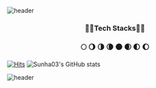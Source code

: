 ![header](https://capsule-render.vercel.app/api?type=waving&color=8DB4ED&height=250&section=header&text=Sunha's%20Github&animation=twinkling&fontColor=FFFFFF&fontSize=60)

<h3 align="center">🐻‍❄️Tech Stacks🐻‍❄️</h3>
<p align="center>
<img src="https://img.shields.io/badge/Golang-00ADD8?style=flat&logo=Go&logoColor=white"/></a>
</p>
<h3 align="center">🌕 🌖 🌗 🌘 🌑 🌒 🌓 🌔</h3>

[![Hits](https://hits.seeyoufarm.com/api/count/incr/badge.svg?url=https%3A%2F%2Fgithub.com%2FSunha03%2Fhit-counter&count_bg=%2385B0DB&title_bg=%23555555&icon=github.svg&icon_color=%23FFFFFF&title=hits&edge_flat=false)](https://hits.seeyoufarm.com)
![Sunha03's GitHub stats](https://github-readme-stats.vercel.app/api?username=Sunha&show_icons=true&theme=discord_old_blurple)

![header](https://capsule-render.vercel.app/api?type=waving&color=8DB4ED&height=200&section=footer&animation=twinkling)
